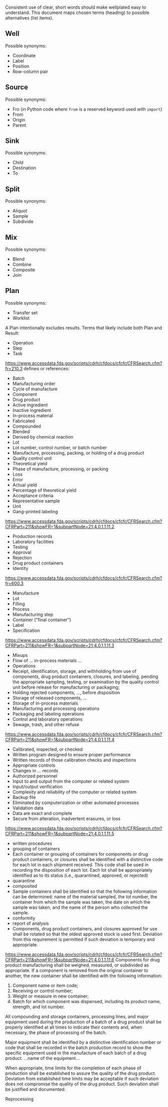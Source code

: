 Consistent use of clear, short words should make wellplated easy to understand.
This document maps chosen terms (heading) to possible alternatives (list items).

## Well
Possible synonyms:
* Coordinate
* Label
* Position
* Row-column pair

## Source
Possible synonyms:
* Fro (in Python code where `from` is a reserved keyword used with `import`)
* From
* Origin
* Parent

## Sink
Possible synonyms:
* Child
* Destination
* To

## Split
Possible synonyms:
* Aliquot
* Sample
* Subdivide

## Mix
Possible synonyms:
* Blend
* Combine
* Composite
* Join

## Plan
Possible synonyms:
* Transfer set
* Worklist

A Plan intentionally excludes results. Terms that likely include both Plan and Result:
* Operation
* Step
* Task

https://www.accessdata.fda.gov/scripts/cdrh/cfdocs/cfcfr/CFRSearch.cfm?fr=210.3 defines or references:
* Batch
* Manufacturing order
* Cycle of manufacture
* Component
* Drug product
* Active ingredient
* Inactive ingredient
* In-process material
* Fabricated
* Compounded
* Blended
* Derived by chemical reaction
* Lot
* Lot number, control number, or batch number
* Manufacture, processing, packing, or holding of a drug product
* Quality control unit
* Theoretical yield
* Phase of manufacture, processing, or packing
* Loss
* Error
* Actual yield
* Percentage of theoretical yield
* Acceptance criteria
* Representative sample
* Unit
* Gang-printed labeling

https://www.accessdata.fda.gov/scripts/cdrh/cfdocs/cfcfr/CFRSearch.cfm?CFRPart=211&showFR=1&subpartNode=21:4.0.1.1.11.2
* Production records
* Laboratory facilities
* Testing
* Approval
* Rejection
* Drug product containers
* Identity

https://www.accessdata.fda.gov/scripts/cdrh/cfdocs/cfcfr/CFRSearch.cfm?fr=600.3
* Manufacture
* Lot
* Filling
* Process
* Manufacturing step
* Container ("final container")
* Label
* Specification

https://www.accessdata.fda.gov/scripts/cdrh/cfdocs/cfcfr/CFRSearch.cfm?CFRPart=211&showFR=1&subpartNode=21:4.0.1.1.11.3
* Mixups
* Flow of ... in-process materials ...
* Operations
* Receipt, identification, storage, and withholding from use of components, drug product containers, closures, and labeling, pending the appropriate sampling, testing, or examination by the quality control unit before release for manufacturing or packaging;
* Holding rejected components, ..., before disposition
* Storage of released components, ...
* Storage of in-process materials
* Manufacturing and processing operations
* Packaging and labeling operations
* Control and laboratory operations
* Sewage, trash, and other refuse

https://www.accessdata.fda.gov/scripts/cdrh/cfdocs/cfcfr/CFRSearch.cfm?CFRPart=211&showFR=1&subpartNode=21:4.0.1.1.11.4
* Calibrated, inspected, or checked
* Written program designed to ensure proper performance
* Written records of those calibration checks and inspections
* Appropriate controls
* Changes in ... records
* Authorized personnel
* Input to and output from the computer or related system
* Input/output verification
* Complexity and reliability of the computer or related system
* Backup file
* Eliminated by computerization or other automated processes
* Validation data
* Data are exact and complete
* Secure from alteration, inadvertent erasures, or loss

https://www.accessdata.fda.gov/scripts/cdrh/cfdocs/cfcfr/CFRSearch.cfm?CFRPart=211&showFR=1&subpartNode=21:4.0.1.1.11.5
* written procedures
* grouping of containers
* Each container or grouping of containers for components or drug product containers, or closures shall be identified with a distinctive code for each lot in each shipment received. This code shall be used in recording the disposition of each lot. Each lot shall be appropriately identified as to its status (i.e., quarantined, approved, or rejected)
* quarantine
* composited
* Sample containers shall be identified so that the following information can be determined: name of the material sampled, the lot number, the container from which the sample was taken, the date on which the sample was taken, and the name of the person who collected the sample.
* conformity
* report of analysis
* Components, drug product containers, and closures approved for use shall be rotated so that the oldest approved stock is used first. Deviation from this requirement is permitted if such deviation is temporary and appropriate.

https://www.accessdata.fda.gov/scripts/cdrh/cfdocs/cfcfr/CFRSearch.cfm?CFRPart=211&showFR=1&subpartNode=21:4.0.1.1.11.6
Components for drug product manufacturing shall be weighed, measured, or subdivided as appropriate. If a component is removed from the original container to another, the new container shall be identified with the following information:
1. Component name or item code;
2. Receiving or control number;
3. Weight or measure in new container;
4. Batch for which component was dispensed, including its product name, strength, and lot number.

All compounding and storage containers, processing lines, and major equipment used during the production of a batch of a drug product shall be properly identified at all times to indicate their contents and, when necessary, the phase of processing of the batch.

Major equipment shall be identified by a distinctive identification number or code that shall be recorded in the batch production record to show the specific equipment used in the manufacture of each batch of a drug product. ...name of the equipment...

When appropriate, time limits for the completion of each phase of production shall be established to assure the quality of the drug product. Deviation from established time limits may be acceptable if such deviation does not compromise the quality of the drug product. Such deviation shall be justified and documented.

Reprocessing
